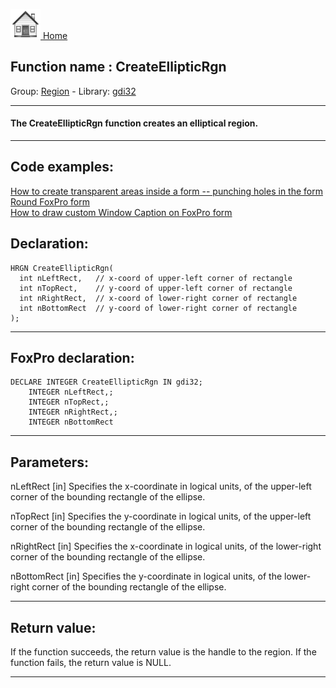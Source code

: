 [<img src="../../images/home.png"> Home ](https://github.com/VFPX/Win32API)  

## Function name : CreateEllipticRgn
Group: [Region](../../functions_group.md#Region)  -  Library: [gdi32](../../libraries.md#gdi32)  
***  


#### The CreateEllipticRgn function creates an elliptical region.
***  


## Code examples:
[How to create transparent areas inside a form -- punching holes in the form](../../samples/sample_126.md)  
[Round FoxPro form](../../samples/sample_143.md)  
[How to draw custom Window Caption on FoxPro form](../../samples/sample_499.md)  

## Declaration:
```foxpro  
HRGN CreateEllipticRgn(
  int nLeftRect,   // x-coord of upper-left corner of rectangle
  int nTopRect,    // y-coord of upper-left corner of rectangle
  int nRightRect,  // x-coord of lower-right corner of rectangle
  int nBottomRect  // y-coord of lower-right corner of rectangle
);  
```  
***  


## FoxPro declaration:
```foxpro  
DECLARE INTEGER CreateEllipticRgn IN gdi32;
	INTEGER nLeftRect,;
	INTEGER nTopRect,;
	INTEGER nRightRect,;
	INTEGER nBottomRect  
```  
***  


## Parameters:
nLeftRect 
[in] Specifies the x-coordinate in logical units, of the upper-left corner of the bounding rectangle of the ellipse. 

nTopRect 
[in] Specifies the y-coordinate in logical units, of the upper-left corner of the bounding rectangle of the ellipse. 

nRightRect 
[in] Specifies the x-coordinate in logical units, of the lower-right corner of the bounding rectangle of the ellipse. 

nBottomRect 
[in] Specifies the y-coordinate in logical units, of the lower-right corner of the bounding rectangle of the ellipse.  
***  


## Return value:
If the function succeeds, the return value is the handle to the region. If the function fails, the return value is NULL. 
  
***  

